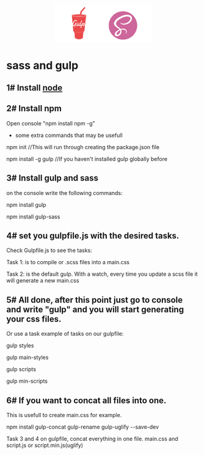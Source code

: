 <div align="center">
  <img width="256" heigth="256" src="/dist/img/gulp_sass.png" alt="gulp_sass logo">
</div>

# sass and gulp

## 1# Install [node](https://nodejs.org/en/)

## 2# Install npm 
Open console "npm install npm -g"

- some extra commands that may be usefull

npm init //This will run through creating the package.json file

npm install -g gulp //If you haven't installed gulp globally before


## 3# Install gulp and sass
on the console write the following commands:

npm install gulp

npm install gulp-sass

## 4# set you gulpfile.js with the desired tasks. 
Check Gulpfile.js to see the tasks:

Task 1: is to compile or .scss files into a main.css 

Task 2: is the default gulp. With a watch, every time you update a scss file it will generate a new main.css

## 5# All done, after this point just go to console and write "gulp" and you will start generating your css files. 
Or use a task example of tasks on our gulpfile:

gulp styles

gulp main-styles

gulp scripts

gulp min-scripts


## 6# If you want to concat all files into one. 
This is usefull to create main.css for example. 

npm install gulp-concat gulp-rename gulp-uglify --save-dev

Task 3 and 4 on gulpfile, concat everything in one file. main.css and script.js or script.min.js(uglify)